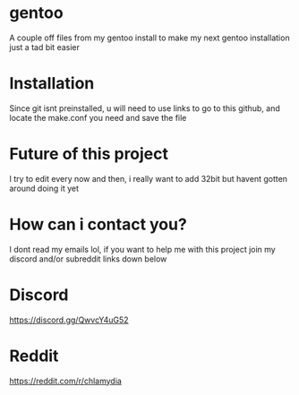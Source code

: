 # gentoo
A couple off files from my gentoo install to make my next gentoo installation just a tad bit easier 

# Installation

Since git isnt preinstalled, u will need to use links to go to this github, and locate the make.conf you need and save the file

# Future of this project

I try to edit every now and then, i really want to add 32bit but havent gotten around doing it yet

# How can i contact you? 

I dont read my emails lol, if you want to help me with this project join my discord and/or subreddit links down below 

# Discord 

https://discord.gg/QwvcY4uG52

# Reddit

https://reddit.com/r/chlamydia
